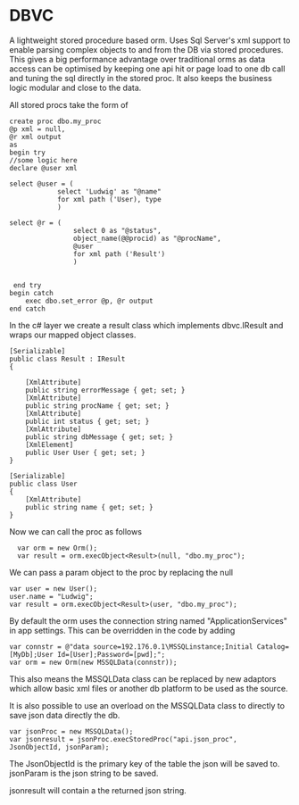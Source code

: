 DBVC
============
A lightweight stored procedure based orm.
Uses Sql Server's xml support to enable parsing complex objects to and from the DB via stored procedures.
This gives a big performance advantage over traditional orms as data access can be optimised by keeping one api hit or page load to one db call and tuning the sql directly in the stored proc.
It also keeps the business logic modular and close to the data.

All stored procs take the form of 

    create proc dbo.my_proc
    @p xml = null,
    @r xml output
    as
    begin try
	//some logic here
    declare @user xml

    select @user = (
				select 'Ludwig' as "@name"
				for xml path ('User), type
				)

    select @r = (
					select 0 as "@status", 
					object_name(@@procid) as "@procName",
					@user
					for xml path ('Result')
					)


     end try
    begin catch
		exec dbo.set_error @p, @r output
    end catch

In the c# layer we create a result class which implements dbvc.IResult and wraps our mapped object classes.

	[Serializable]
    public class Result : IResult
    {

        [XmlAttribute]
        public string errorMessage { get; set; }
        [XmlAttribute]
        public string procName { get; set; }
        [XmlAttribute]
        public int status { get; set; }
        [XmlAttribute]
        public string dbMessage { get; set; }
        [XmlElement]
        public User User { get; set; }
    }

	[Serializable]
    public class User
    {
        [XmlAttribute]
        public string name { get; set; }
	}


Now we can call the proc as follows
 
      var orm = new Orm();
      var result = orm.execObject<Result>(null, "dbo.my_proc");

We can pass a param object to the proc by replacing the null
	
    var user = new User();
	user.name = "Ludwig";
    var result = orm.execObject<Result>(user, "dbo.my_proc");

By default the orm uses the connection string named "ApplicationServices" in app settings.
This can be overridden in the code by adding 

    var connstr = @"data source=192.176.0.1\MSSQLinstance;Initial Catalog=[MyDb];User Id=[User];Password=[pwd];";
    var orm = new Orm(new MSSQLData(connstr));

This also means the MSSQLData class can be replaced by new adaptors which allow basic xml files or another db platform to be used as the source.

It is also possible to use an overload on the MSSQLData class to directly to save json data directly the db.

    var jsonProc = new MSSQLData();
    var jsonresult = jsonProc.execStoredProc("api.json_proc", JsonObjectId, jsonParam);

The JsonObjectId is the primary key of the table the json will be saved to. jsonParam is the json string to be saved.

jsonresult will contain a the returned json string.












